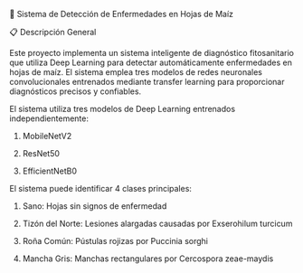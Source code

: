 🌽 Sistema de Detección de Enfermedades en Hojas de Maíz

📋 Descripción General

Este proyecto implementa un sistema inteligente de diagnóstico fitosanitario que utiliza Deep Learning para detectar automáticamente enfermedades en hojas de maíz. El sistema emplea tres modelos de redes neuronales convolucionales entrenados mediante transfer learning para proporcionar diagnósticos precisos y confiables.


El sistema utiliza tres modelos de Deep Learning entrenados independientemente:

1. MobileNetV2

2. ResNet50

3. EfficientNetB0


El sistema puede identificar 4 clases principales:

1. Sano: Hojas sin signos de enfermedad

2. Tizón del Norte: Lesiones alargadas causadas por Exserohilum turcicum

3. Roña Común: Pústulas rojizas por Puccinia sorghi

4. Mancha Gris: Manchas rectangulares por Cercospora zeae-maydis

